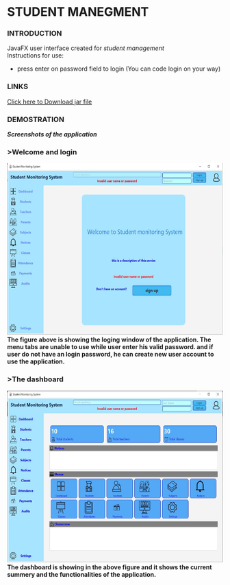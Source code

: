 # STUDENT MANEGMENT

### INTRODUCTION
JavaFX user interface created for *student management*<br>
Instructions for use:
 * press enter on password field to login (You can code login on your way)
 
### LINKS
[Click here to Download jar file](https://github.com/DarshanaUOP/student/raw/master/out/artifacts/student_jar/student.jar)

### DEMOSTRATION
<i><b>Screenshots of the application<b></i>

### >Welcome and login 
<img src = "out/artifacts/student_jar/std welcome.JPG" height = 400 width = "650"> 
<br>
The figure above is showing the loging window of the application. The menu tabs are unable to use while user enter his valid password. and if user do not have an login password, he can create new user account to use the application. 

### >The dashboard
<img src = "out/artifacts/student_jar/studentmonitor.JPG" height = 400  width = "650"> 
<br>
The dashboard is showing in the above figure and it shows the current summery and the functionalities of the application.
